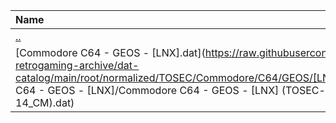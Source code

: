 |Name|Size|
|:---|---:|
|[..](../index.html)|DIR|
|[Commodore C64 - GEOS - [LNX].dat](https://raw.githubusercontent.com/open-retrogaming-archive/dat-catalog/main/root/normalized/TOSEC/Commodore/C64/GEOS/[LNX]/Commodore C64 - GEOS - [LNX]/Commodore C64 - GEOS - [LNX] (TOSEC-v2015-11-14_CM).dat)|784|

